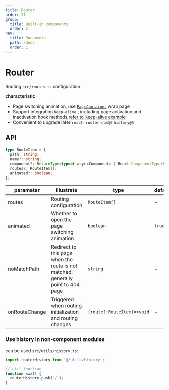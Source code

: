 ```yaml
---
title: Router
order: 21
group:
  title: Built-in components
  order: 2
nav:
  title: Documents
  path: /docs
  order: 1
---
```


# Router

Routing `src/routes.ts` configuration.

**characteristic**

- Page switching animation, use [`PageContainer`](/en-US/docs/component-page) wrap page
- Support integration `keep-alive` , including page activation and inactivation hook methods,[refer to keep-alive example](/en-US/docs/example-keep-alive)
- Convenient to upgrade later `react-router-dom@6` `history@5`

## API

```typescript
type RouteItem = {
  path: string;
  name?: string;
  component?: ReturnType<typeof asyncComponent> | React.ComponentType<RouteChildrenProps<any>>;
  routes?: RouteItem[];
  animated?: boolean;
};
```

| parameter | illustrate | type | defaults |
| --- | --- | --- | --- |
| routes | Routing configuration | `RouteItem[]` | - |
| animated | Whether to open the page switching animation | `boolean` | `true` |
| noMatchPath | Redirect to this page when the route is not matched, generally point to 404 page | `string` | - |
| onRouteChange | Triggered when routing initialization and routing changes | `(route?:RouteItem)=>void` | - |

### Use history in non-component modules

can be used `src/utils/history.ts`:

```typescript
import routerHistory from '@/utils/history';

// util function
function xxx() {
  routerHistory.push('/');
}
```
